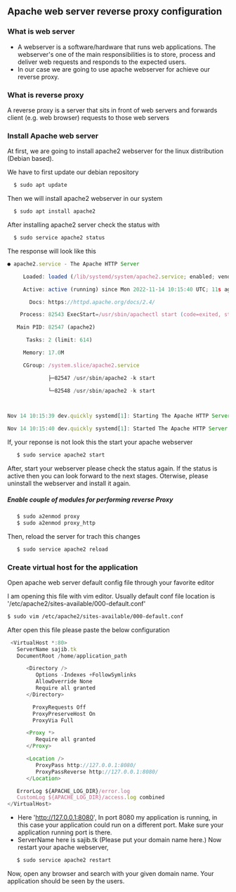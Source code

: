 ## Apache web server reverse proxy configuration

### What is web server
   - A webserver is a software/hardware that runs web applications. The webserver's one of the main responsibilities is to store, process and deliver web requests and responds to the expected users.
   - In our case we are going to use apache webserver for achieve our reverse proxy.
### What is reverse proxy
A reverse proxy is a server that sits in front of web servers and forwards client (e.g. web browser) requests to those web servers
### Install Apache web server


At first, we are going to install apache2 webserver for the linux distribution (Debian based).

We have to first update our debian repository 
```bash
  $ sudo apt update
```
Then we will install apache2 webserver in our system
```bash
  $ sudo apt install apache2
```
After installing apache2 server check the status with
```bash
  $ sudo service apache2 status
```
The response will look like this


```javascript
● apache2.service - The Apache HTTP Server 

     Loaded: loaded (/lib/systemd/system/apache2.service; enabled; vendor prese> 

     Active: active (running) since Mon 2022-11-14 10:15:40 UTC; 11s ago 

       Docs: https://httpd.apache.org/docs/2.4/ 

    Process: 82543 ExecStart=/usr/sbin/apachectl start (code=exited, status=0/S> 

   Main PID: 82547 (apache2) 

      Tasks: 2 (limit: 614) 

     Memory: 17.0M 

     CGroup: /system.slice/apache2.service 

             ├─82547 /usr/sbin/apache2 -k start 

             └─82548 /usr/sbin/apache2 -k start 

  

Nov 14 10:15:39 dev.quickly systemd[1]: Starting The Apache HTTP Server... 

Nov 14 10:15:40 dev.quickly systemd[1]: Started The Apache HTTP Server. 
```
If, your reponse is not look this the start your apache webserver

```bash
   $ sudo service apache2 start
```

After, start your webserver please check the status again. If the status is active then you can look forward to the next stages. Oterwise, please uninstall the webserver and install it again.
##### Enable couple of modules for performing reverse Proxy
```bash
   $ sudo a2enmod proxy 
   $ sudo a2enmod proxy_http 
```
Then, reload the server for trach this changes
```bash
   $ sudo service apache2 reload
```
### Create virtual host for the application

Open apache web server default config file through your favorite editor

I am opening this file with vim editor. Usually default conf file location is '/etc/apache2/sites-available/000-default.conf'
```bash
$ sudo vim /etc/apache2/sites-available/000-default.conf
```
After open this file please paste the below configuration
```javascript
 <VirtualHost *:80> 
   ServerName sajib.tk 
   DocumentRoot /home/application_path 

      <Directory /> 
         Options -Indexes +FollowSymlinks 
         AllowOverride None 
         Require all granted 
      </Directory>

        ProxyRequests Off 
        ProxyPreserveHost On 
        ProxyVia Full

      <Proxy *> 
         Require all granted 
      </Proxy>

      <Location /> 
         ProxyPass http://127.0.0.1:8080/ 
         ProxyPassReverse http://127.0.0.1:8080/ 
      </Location>

   ErrorLog ${APACHE_LOG_DIR}/error.log 
   CustomLog ${APACHE_LOG_DIR}/access.log combined 
</VirtualHost> 
``` 
   - Here 'http://127.0.0.1:8080', In port 8080 my application is running, in this case your application could run on a different port. Make sure your application running port is there.
   - ServerName here is sajib.tk (Please put your domain name here.)
Now restart your apache webserver, 
```bash
   $ sudo service apache2 restart
```
Now, open any browser and search with your given domain name. Your application should be seen by the users.


